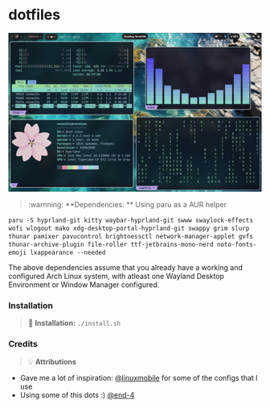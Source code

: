 # dotfiles

![alt text](images/rice.png "Rice")

> :warnning: **Dependencies: **
Using paru as a AUR helper
```
paru -S hyprland-git kitty waybar-hyprland-git swww swaylock-effects wofi wlogout mako xdg-desktop-portal-hyprland-git swappy grim slurp thunar pamixer pavucontrol brightnessctl network-manager-applet gvfs thunar-archive-plugin file-roller ttf-jetbrains-mono-nerd noto-fonts-emoji lxappearance --needed
```
The above dependencies assume that you already have a working and configured Arch Linux system, with atleast one Wayland Desktop Environment or Window Manager configured.

### Installation
> :memo: **Installation:**
`./install.sh`


### Credits
> :bulb: **Attributions**
- Gave me a lot of inspiration: [@linuxmobile](https://github.com/linuxmobile) for some of the configs that I use
- Using some of this dots :) [@end-4](https://github.com/end-4)
